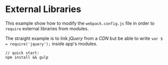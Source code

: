 External Libraries
==================

This example show how to modify the `webpack.config.js` file in order to `require` external libraries from modules.

The straight example is to link _jQuery_ from a _CDN_ but be able to write `var $ = require('jquery');` inside app's modules.

    // quick start:
    npm install && gulp
    

